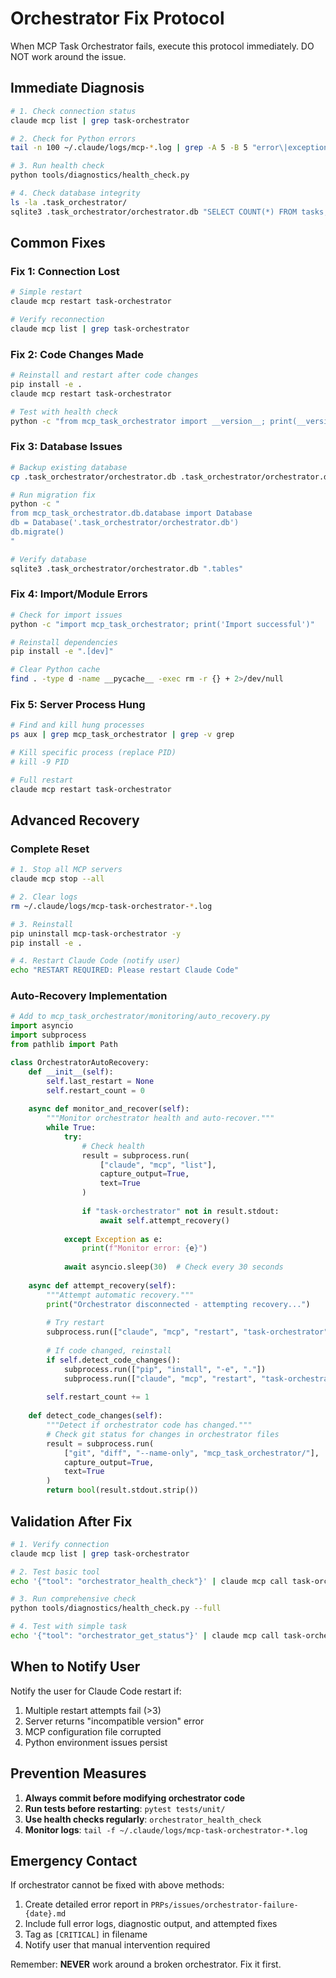 # Orchestrator Fix Protocol

When MCP Task Orchestrator fails, execute this protocol immediately. DO NOT work around the issue.

## Immediate Diagnosis

```bash
# 1. Check connection status
claude mcp list | grep task-orchestrator

# 2. Check for Python errors
tail -n 100 ~/.claude/logs/mcp-*.log | grep -A 5 -B 5 "error\|exception\|traceback"

# 3. Run health check
python tools/diagnostics/health_check.py

# 4. Check database integrity
ls -la .task_orchestrator/
sqlite3 .task_orchestrator/orchestrator.db "SELECT COUNT(*) FROM tasks;"
```

## Common Fixes

### Fix 1: Connection Lost

```bash
# Simple restart
claude mcp restart task-orchestrator

# Verify reconnection
claude mcp list | grep task-orchestrator
```

### Fix 2: Code Changes Made

```bash
# Reinstall and restart after code changes
pip install -e .
claude mcp restart task-orchestrator

# Test with health check
python -c "from mcp_task_orchestrator import __version__; print(__version__)"
```

### Fix 3: Database Issues

```bash
# Backup existing database
cp .task_orchestrator/orchestrator.db .task_orchestrator/orchestrator.db.backup

# Run migration fix
python -c "
from mcp_task_orchestrator.db.database import Database
db = Database('.task_orchestrator/orchestrator.db')
db.migrate()
"

# Verify database
sqlite3 .task_orchestrator/orchestrator.db ".tables"
```

### Fix 4: Import/Module Errors

```bash
# Check for import issues
python -c "import mcp_task_orchestrator; print('Import successful')"

# Reinstall dependencies
pip install -e ".[dev]"

# Clear Python cache
find . -type d -name __pycache__ -exec rm -r {} + 2>/dev/null
```

### Fix 5: Server Process Hung

```bash
# Find and kill hung processes
ps aux | grep mcp_task_orchestrator | grep -v grep

# Kill specific process (replace PID)
# kill -9 PID

# Full restart
claude mcp restart task-orchestrator
```

## Advanced Recovery

### Complete Reset

```bash
# 1. Stop all MCP servers
claude mcp stop --all

# 2. Clear logs
rm ~/.claude/logs/mcp-task-orchestrator-*.log

# 3. Reinstall
pip uninstall mcp-task-orchestrator -y
pip install -e .

# 4. Restart Claude Code (notify user)
echo "RESTART REQUIRED: Please restart Claude Code"
```

### Auto-Recovery Implementation

```python
# Add to mcp_task_orchestrator/monitoring/auto_recovery.py
import asyncio
import subprocess
from pathlib import Path

class OrchestratorAutoRecovery:
    def __init__(self):
        self.last_restart = None
        self.restart_count = 0
        
    async def monitor_and_recover(self):
        """Monitor orchestrator health and auto-recover."""
        while True:
            try:
                # Check health
                result = subprocess.run(
                    ["claude", "mcp", "list"],
                    capture_output=True,
                    text=True
                )
                
                if "task-orchestrator" not in result.stdout:
                    await self.attempt_recovery()
                    
            except Exception as e:
                print(f"Monitor error: {e}")
                
            await asyncio.sleep(30)  # Check every 30 seconds
    
    async def attempt_recovery(self):
        """Attempt automatic recovery."""
        print("Orchestrator disconnected - attempting recovery...")
        
        # Try restart
        subprocess.run(["claude", "mcp", "restart", "task-orchestrator"])
        
        # If code changed, reinstall
        if self.detect_code_changes():
            subprocess.run(["pip", "install", "-e", "."])
            subprocess.run(["claude", "mcp", "restart", "task-orchestrator"])
        
        self.restart_count += 1
        
    def detect_code_changes(self):
        """Detect if orchestrator code has changed."""
        # Check git status for changes in orchestrator files
        result = subprocess.run(
            ["git", "diff", "--name-only", "mcp_task_orchestrator/"],
            capture_output=True,
            text=True
        )
        return bool(result.stdout.strip())
```

## Validation After Fix

```bash
# 1. Verify connection
claude mcp list | grep task-orchestrator

# 2. Test basic tool
echo '{"tool": "orchestrator_health_check"}' | claude mcp call task-orchestrator

# 3. Run comprehensive check
python tools/diagnostics/health_check.py --full

# 4. Test with simple task
echo '{"tool": "orchestrator_get_status"}' | claude mcp call task-orchestrator
```

## When to Notify User

Notify the user for Claude Code restart if:

1. Multiple restart attempts fail (>3)
2. Server returns "incompatible version" error
3. MCP configuration file corrupted
4. Python environment issues persist

## Prevention Measures

1. **Always commit before modifying orchestrator code**
2. **Run tests before restarting**: `pytest tests/unit/`
3. **Use health checks regularly**: `orchestrator_health_check`
4. **Monitor logs**: `tail -f ~/.claude/logs/mcp-task-orchestrator-*.log`

## Emergency Contact

If orchestrator cannot be fixed with above methods:

1. Create detailed error report in `PRPs/issues/orchestrator-failure-{date}.md`
2. Include full error logs, diagnostic output, and attempted fixes
3. Tag as `[CRITICAL]` in filename
4. Notify user that manual intervention required

Remember: **NEVER** work around a broken orchestrator. Fix it first.